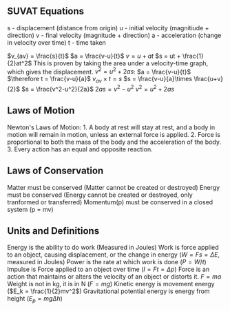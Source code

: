 ## SUVAT Equations
s - displacement (distance from origin)
u - initial velocity (magnitiude + direction)
v - final velocity (magnitude + direction)
a - acceleration (change in velocity over time)
t - time taken

$v_{av} = \frac{s}{t}$
$a = \frac{v-u}{t}$
$v = u + at$
$s = ut + \frac{1}{2}at^2$
	This is proven by taking the area under a velocity-time graph, which gives the displacement.
$v^2 = u^2 + 2as$:
	$a = \frac{v-u}{t}$
	$\therefore t = \frac{v-u}{a}$
	$v_{av}\times t = s$
	$s = \frac{v-u}{a}\times \frac{u+v}{2}$
	$s = \frac{v^2-u^2}{2a}$
	$2as = v^2-u^2$
	$v^2 = u^2 + 2as$

## Laws of Motion
Newton's Laws of Motion:
	1.  A body at rest will stay at rest, and a body in motion will remain in motion, unless an external force is applied.
	2. Force is proportional to both the mass of the body and the acceleration of the body.
	3. Every action has an equal and opposite reaction.
## Laws of Conservation
Matter must be conserved (Matter cannot be created or destroyed)
Energy must be conserved (Energy cannot be created or destroyed, only tranformed or transferred)
Momentum(p) must be conserved in a closed system (p = mv)
## Units and Definitions
Energy is the ability to do work (Measured in Joules)
Work is force applied to an object, causing displacement, or the change in energy ($W = Fs = \Delta E$, measured in Joules)
Power is the rate at which work is done ($P = W/t$)
Impulse is Force applied to an object over time ($I = Ft = \Delta p$)
Force is an action that maintains or alters the velocity of an object or distorts it. $F = ma$
Weight is not in kg, it is in N ($F = mg$)
Kinetic energy is movement energy ($E_k = \frac{1}{2}mv^2$)
Gravitational potential energy is energy from height ($E_p = mg\Delta h$)
